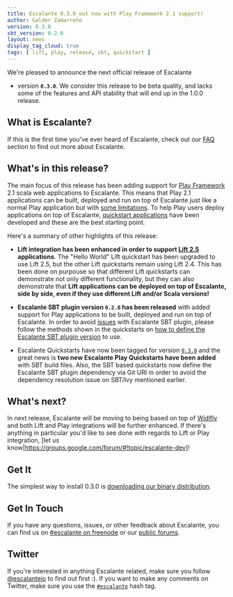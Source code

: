 ```yaml
---
title: Escalante 0.3.0 out now with Play Framework 2.1 support!
author: Galder Zamarreño
version: 0.3.0
sbt_version: 0.2.0
layout: news
display_tag_cloud: true
tags: [ lift, play, release, sbt, quickstart ]
---
```


We're pleased to announce the next official release of Escalante
- version **`0.3.0`**. We consider this release to be beta quality,
and lacks some of the features and API stability that will end up in the
1.0.0 release.

## What is Escalante?

If this is the first time you've ever heard of Escalante, check out our
[FAQ](/faq) section to find out more about Escalante.

## What's in this release?

The main focus of this release has been adding support for
[Play Framework](http://www.playframework.com/) 2.1 scala web applications
to Escalante. This means that Play 2.1 applications can be built, deployed
and run on top of Escalante just like a normal Play application but with
[some limitations](/docs). To help Play users deploy applications on top of
Escalante, [quickstart applications](/quickstarts) have been developed and
these are the best starting point.

Here's a summary of other highlights of this release:

* **Lift integration has been enhanced in order to support
[Lift 2.5](http://liftweb.net/25) applications**. The "Hello World" Lift
quickstart has been upgraded to use Lift 2.5, but the other Lift quickstarts
remain using Lift 2.4. This has been done on purpouse so that different Lift
quickstarts can demonstrate not only different functionality, but they can
also demonstrate that **Lift applications can be deployed on top of Escalante,
side by side, even if they use different Lift and/or Scala versions!**

* **Escalante SBT plugin version `0.2.0` has been released** with added support
for Play applications to be built, deployed and run on top of Escalante.
In order to avoid [issues](https://github.com/sbt/sbt/issues/647) with
Escalante SBT plugin, please follow the methods shown in the quickstarts on
[how to define the Escalante SBT plugin
version](https://github.com/escalante/escalante-quickstart/blob/0.3.0/helloworld-play/project/project/Plugins.scala)
to use.

* Escalante Quickstarts have now been tagged for version
[`0.3.0`](https://github.com/escalante/escalante-quickstart/tree/0.3.0) and the
great news is **two new Escalante Play Quickstarts have been added** with SBT
build files. Also, the SBT based quickstarts now define the Escalante SBT
plugin dependency via Git URI in order to avoid the dependency resolution
issue on SBT/Ivy mentioned earlier.

## What's next?

In next release, Escalante will be moving to being based on top of
[Widlfly](http://www.wildfly.org/) and both Lift and Play integrations will be
further enhanced. If there's anything in particular you'd like to see done
with regards to Lift or Play integration, [let us know|https://groups.google.com/forum/#!topic/escalante-dev]!

## Get It

The simplest way to install 0.3.0 is [downloading our binary distribution](/download).

## Get In Touch

If you have any questions, issues, or other feedback about Escalante, you
can find us on [#escalante on freenode](/community/#irc)
or our [public forums](/community/#user_forum).

## Twitter

If you're interested in anything Escalante related, make sure you follow
[@escalanteio](https://twitter.com/escalanteio) to find out first :). If you
want to make any comments on Twitter, make sure you use the
[`#escalante`](https://twitter.com/search/?q=%23escalanteio&src=hash)
hash tag.
